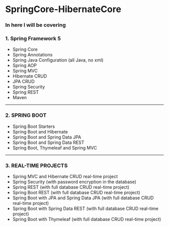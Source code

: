 # SpringCore-HibernateCore
### In here I will be covering 
### 1. Spring Framework 5
* Spring Core
* Spring Annotations
* Spring Java Configuration (all Java, no xml)
* Spring AOP
* Spring MVC
* Hibernate CRUD
* JPA CRUD
* Spring Security
* Spring REST
* Maven
___
### 2. SPRING BOOT
* Spring Boot Starters
* Spring Boot and Hibernate
* Spring Boot and Spring Data JPA
* Spring Boot and Spring Data REST
* Spring Boot, Thymeleaf and Spring MVC
___
### 3. REAL-TIME PROJECTS
* Spring MVC and Hibernate CRUD real-time project
* Spring Security (with password encryption in the database)
* Spring REST (with full database CRUD real-time project)
* Spring Boot REST (with full database CRUD real-time project)
* Spring Boot with JPA and Spring Data JPA (with full database CRUD real-time project)
* Spring Boot with Spring Data REST (with full database CRUD real-time project)
* Spring Boot with Thymeleaf (with full database CRUD real-time project)
